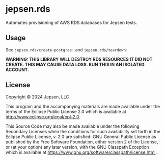 # jepsen.rds

Automates provisioning of AWS RDS databases for Jepsen tests.

## Usage

See `jepsen.rds/create-postgres!` and `jepsen.rds/teardown!`

<b>WARNING: THIS LIBRARY WILL DESTROY RDS RESOURCES IT DID NOT CREATE. THIS MAY CAUSE DATA LOSS. RUN THIS IN AN ISOLATED ACCOUNT.</b>

## License

Copyright © 2024 Jepsen, LLC

This program and the accompanying materials are made available under the
terms of the Eclipse Public License 2.0 which is available at
http://www.eclipse.org/legal/epl-2.0.

This Source Code may also be made available under the following Secondary
Licenses when the conditions for such availability set forth in the Eclipse
Public License, v. 2.0 are satisfied: GNU General Public License as published by
the Free Software Foundation, either version 2 of the License, or (at your
option) any later version, with the GNU Classpath Exception which is available
at https://www.gnu.org/software/classpath/license.html.
